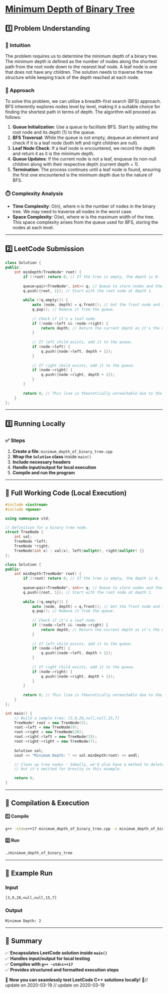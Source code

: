 # **[Minimum Depth of Binary Tree](https://leetcode.com/problems/minimum-depth-of-binary-tree/description/)**  

## **1️⃣ Problem Understanding**  
### **📌 Intuition**  
The problem requires us to determine the minimum depth of a binary tree. The minimum depth is defined as the number of nodes along the shortest path from the root node down to the nearest leaf node. A leaf node is one that does not have any children. The solution needs to traverse the tree structure while keeping track of the depth reached at each node.

### **🚀 Approach**  
To solve this problem, we can utilize a breadth-first search (BFS) approach. BFS inherently explores nodes level by level, making it a suitable choice for finding the shortest path in terms of depth. The algorithm will proceed as follows:

1. **Queue Initialization**: Use a queue to facilitate BFS. Start by adding the root node and its depth (1) to the queue.
2. **BFS Traversal**: While the queue is not empty, dequeue an element and check if it is a leaf node (both left and right children are null).
3. **Leaf Node Check**: If a leaf node is encountered, we record the depth and return it as it is the minimum depth.
4. **Queue Updates**: If the current node is not a leaf, enqueue its non-null children along with their respective depth (current depth + 1).
5. **Termination**: The process continues until a leaf node is found, ensuring the first one encountered is the minimum depth due to the nature of BFS.

### **⏱️ Complexity Analysis**  
- **Time Complexity**: O(n), where n is the number of nodes in the binary tree. We may need to traverse all nodes in the worst case.  
- **Space Complexity**: O(w), where w is the maximum width of the tree. This space complexity arises from the queue used for BFS, storing the nodes at each level.

---  

## **2️⃣ LeetCode Submission**  
```cpp
class Solution {
public:
    int minDepth(TreeNode* root) {
        if (!root) return 0; // If the tree is empty, the depth is 0.
        
        queue<pair<TreeNode*, int>> q; // Queue to store nodes and their depth.
        q.push({root, 1}); // Start with the root node at depth 1.
        
        while (!q.empty()) {
            auto [node, depth] = q.front(); // Get the front node and its depth.
            q.pop(); // Remove it from the queue.
            
            // Check if it's a leaf node.
            if (!node->left && !node->right) {
                return depth; // Return the current depth as it's the minimum depth.
            }
            
            // If left child exists, add it to the queue.
            if (node->left) {
                q.push({node->left, depth + 1});
            }
            
            // If right child exists, add it to the queue.
            if (node->right) {
                q.push({node->right, depth + 1});
            }
        }
        
        return 0; // This line is theoretically unreachable due to the leaf check above.
    }
};
```  

---  

## **3️⃣ Running Locally**  
### **✅ Steps**  
1. **Create a file**: `minimum_depth_of_binary_tree.cpp`  
2. **Wrap the `Solution` class** inside `main()`  
3. **Include necessary headers**  
4. **Handle input/output for local execution**  
5. **Compile and run the program**  

---  

## **📝 Full Working Code (Local Execution)**  
```cpp
#include <iostream>
#include <queue>

using namespace std;

// Definition for a binary tree node.
struct TreeNode {
    int val;
    TreeNode *left;
    TreeNode *right;
    TreeNode(int x) : val(x), left(nullptr), right(nullptr) {}
};

class Solution {
public:
    int minDepth(TreeNode* root) {
        if (!root) return 0; // If the tree is empty, the depth is 0.
        
        queue<pair<TreeNode*, int>> q; // Queue to store nodes and their depth.
        q.push({root, 1}); // Start with the root node at depth 1.
        
        while (!q.empty()) {
            auto [node, depth] = q.front(); // Get the front node and its depth.
            q.pop(); // Remove it from the queue.
            
            // Check if it's a leaf node.
            if (!node->left && !node->right) {
                return depth; // Return the current depth as it's the minimum depth.
            }
            
            // If left child exists, add it to the queue.
            if (node->left) {
                q.push({node->left, depth + 1});
            }
            
            // If right child exists, add it to the queue.
            if (node->right) {
                q.push({node->right, depth + 1});
            }
        }
        
        return 0; // This line is theoretically unreachable due to the leaf check above.
    }
};

int main() {
    // Build a sample tree: [3,9,20,null,null,15,7]
    TreeNode* root = new TreeNode(3);
    root->left = new TreeNode(9);
    root->right = new TreeNode(20);
    root->right->left = new TreeNode(15);
    root->right->right = new TreeNode(7);
    
    Solution sol;
    cout << "Minimum Depth: " << sol.minDepth(root) << endl;

    // Clean up tree nodes - Ideally, we'd also have a method to delete nodes, 
    // but it's omitted for brevity in this example.

    return 0;
}
```  

---  

## **🔧 Compilation & Execution**  
#### **1️⃣ Compile**  
```bash
g++ -std=c++17 minimum_depth_of_binary_tree.cpp -o minimum_depth_of_binary_tree
```  

#### **2️⃣ Run**  
```bash
./minimum_depth_of_binary_tree
```  

---  

## **🎯 Example Run**  
### **Input**  
```
[3,9,20,null,null,15,7]
```  
### **Output**  
```
Minimum Depth: 2
```  

---  

## **📌 Summary**  
✅ **Encapsulates LeetCode solution inside `main()`**  
✅ **Handles input/output for local testing**  
✅ **Compiles with `g++ -std=c++17`**  
✅ **Provides structured and formatted execution steps**  

🚀 **Now you can seamlessly test LeetCode C++ solutions locally!** 🚀// update on 2020-03-19
// update on 2020-03-19
